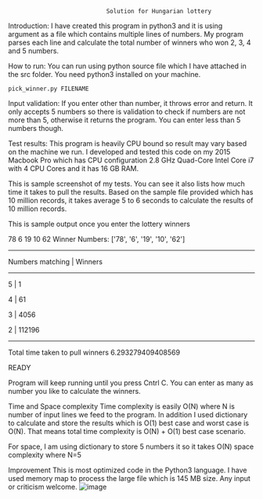                                 Solution for Hungarian lottery

Introduction:
I have created this program in python3 and it is using argument as a file which contains multiple lines of numbers. My program parses each line and calculate the total number of winners who won 2, 3, 4 and 5 numbers.


How to run:
You can run using python source file which I have attached in the src folder. You need python3 installed on your machine.

    pick_winner.py FILENAME


Input validation:
If you enter other than number, it throws error and return. 
It only accepts 5 numbers so there is validation to check if numbers are not more than 5, otherwise it returns the program. You can enter less than 5 numbers though. 


Test results:
This program is heavily CPU bound so result may vary based on the machine we run. I developed and tested this code on my 2015 Macbook Pro which has CPU configuration 2.8 GHz Quad-Core Intel Core i7 with 4 CPU Cores and it has 16 GB RAM.

This is sample screenshot of my tests. You can see it also lists how much time it takes to pull the results. Based on the sample file provided which has 10 million records, it takes average 5 to 6 seconds to calculate the results of 10 million records. 

This is sample output once you enter the lottery winners

78 6 19 10 62
Winner Numbers: ['78', '6', '19', '10', '62']

--------------------------------------
 Numbers matching   |      Winners   

--------------------------------------

 5                  |       1

 4                  |       61

 3                  |       4056

 2                  |       112196

--------------------------------------
Total time taken to pull winners 6.293279409408569


READY
 

Program will keep running until you press Cntrl C. You can enter as many as number you like to calculate the winners.

Time and Space complexity
Time complexity is easily O(N) where N is number of input lines we feed to the program. In addition I used dictionary to calculate and store the results which is O(1) best case and worst case is O(N). That means total time complexity is O(N) + O(1)  best case scenario.

For space, I am using dictionary to store 5 numbers it so it takes O(N) space complexity where N=5


Improvement 
This is most optimized code in the Python3 language. I have used memory map to process the large file which is 145 MB size. Any input or criticism welcome. 
![image](https://github.com/keypat1906/Hungarian_lottery/assets/97865025/05a94f42-ba0e-43f9-b1b1-8e23d059b23c)
